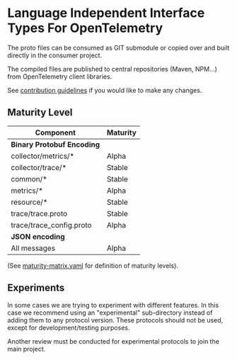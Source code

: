 # Language Independent Interface Types For OpenTelemetry

The proto files can be consumed as GIT submodule or copied over and built directly in the consumer project.

The compiled files are published to central repositories (Maven, NPM...) from OpenTelemetry client libraries.

See [contribution guidelines](CONTRIBUTING.md) if you would like to make any changes.

## Maturity Level

Component                            | Maturity |
-------------------------------------|----------|
**Binary Protobuf Encoding**         |          |
collector/metrics/*                  | Alpha    |
collector/trace/*                    | Stable   |
common/*                             | Stable   |
metrics/*                            | Alpha    |
resource/*                           | Stable   |
trace/trace.proto                    | Stable   |
trace/trace_config.proto             | Alpha    |
**JSON encoding**                    |          |
All messages                         | Alpha    |

(See [maturity-matrix.yaml](https://github.com/open-telemetry/community/blob/47813530864b9fe5a5146f466a58bd2bb94edc72/maturity-matrix.yaml#L57)
for definition of maturity levels).

## Experiments

In some cases we are trying to experiment with different features. In this case
we recommend using an "experimental" sub-directory instead of adding them to any
protocol version. These protocols should not be used, except for
development/testing purposes.

Another review must be conducted for experimental protocols to join the main project.
